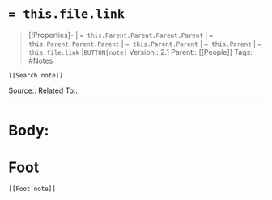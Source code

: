 # `= this.file.link`
>[!Properties]- | `= this.Parent.Parent.Parent.Parent` |  `= this.Parent.Parent.Parent` | `= this.Parent.Parent` | `= this.Parent` | `= this.file.link` |`BUTTON[note]` 
>Version:: 2.1
>Parent:: [[People]]
>Tags: #Notes
```meta-bind-embed
[[Search note]]
```
Source::
Related To::
***
# Body:









# Foot
```meta-bind-embed
[[Foot note]]
``` 
